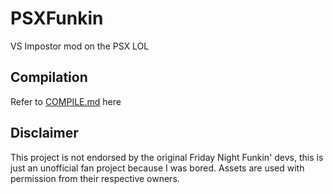 # PSXFunkin
VS Impostor mod on the PSX LOL

## Compilation
Refer to [COMPILE.md](/COMPILE.md) here

## Disclaimer
This project is not endorsed by the original Friday Night Funkin' devs, this is just an unofficial fan project because I was bored.
Assets are used with permission from their respective owners.
